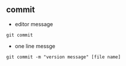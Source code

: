 ##  commit

* editor message
```shell
git commit
```



* one line messge
```shell
git commit -m "version message" [file name]
```


